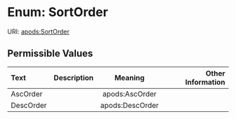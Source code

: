 
# Enum: SortOrder



URI: [apods:SortOrder](https://activitypods.org/ns/core#SortOrder)


## Permissible Values

| Text | Description | Meaning | Other Information |
| :--- | :---: | :---: | ---: |
| AscOrder |  | apods:AscOrder |  |
| DescOrder |  | apods:DescOrder |  |

